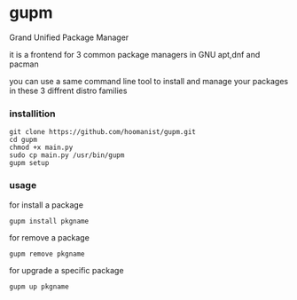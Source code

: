 # gupm
Grand Unified Package Manager

it is a frontend for 3 common package managers in GNU apt,dnf and pacman

you can use a same command line tool to install and manage your packages in these 3 diffrent distro families

### installition

```
git clone https://github.com/hoomanist/gupm.git
cd gupm
chmod +x main.py
sudo cp main.py /usr/bin/gupm
gupm setup
```

### usage

for install a package
```
gupm install pkgname
```
for remove a package
```
gupm remove pkgname
```
for upgrade a specific package
```
gupm up pkgname
```
